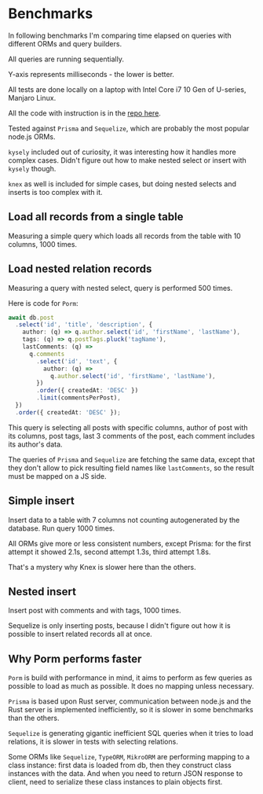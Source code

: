 <script setup>
import Chart from '../.vitepress/theme/components/Chart.vue'

const queryAllData = {
  labels: ['Porm', 'Prisma', 'Sequelize', 'Kysely', 'Knex'],
  datasets: [{
    data: [635, 1295, 1156, 787, 826],
    backgroundColor: [
      '#b469ff',
      '#5a67d8',
      '#52b0e7',
      '#ccb765',
      '#c85b24',
    ],
  }]
}

const nestedSelectData = {
  labels: ['Porm', 'Prisma', 'Sequelize'],
  datasets: [{
    data: [726, 1560, 3225],
    backgroundColor: [
      '#b469ff',
      '#5a67d8',
      '#52b0e7',
    ],
  }]
}

const simpleInsertData = {
  labels: ['Porm', 'Prisma', 'Sequelize', 'Kysely', 'Knex'],
  datasets: [{
    data: [896, 1836, 1440, 1158, 1639],
    backgroundColor: [
      '#b469ff',
      '#5a67d8',
      '#52b0e7',
      '#ccb765',
      '#c85b24',
    ],
  }]
}

const nestedInsertData = {
  labels: ['Porm', 'Prisma', 'Sequelize'],
  datasets: [{
    data: [815, 2604, 1605],
    backgroundColor: [
      '#b469ff',
      '#5a67d8',
      '#52b0e7',
    ],
  }]
}
</script>

# Benchmarks

In following benchmarks I'm comparing time elapsed on queries with different ORMs and query builders.

All queries are running sequentially.

Y-axis represents milliseconds - the lower is better.

All tests are done locally on a laptop with Intel Core i7 10 Gen of U-series, Manjaro Linux.

All the code with instruction is in the [repo here](https://github.com/romeerez/porm-examples/tree/main/packages/benchmarks).

Tested against `Prisma` and `Sequelize`, which are probably the most popular node.js ORMs.

`kysely` included out of curiosity, it was interesting how it handles more complex cases. Didn't figure out how to make nested select or insert with `kysely` though.

`knex` as well is included for simple cases, but doing nested selects and inserts is too complex with it.

## Load all records from a single table

Measuring a simple query which loads all records from the table with 10 columns, 1000 times.

<Chart :chartData='queryAllData' />

## Load nested relation records

Measuring a query with nested select, query is performed 500 times.

Here is code for `Porm`:

```ts
await db.post
  .select('id', 'title', 'description', {
    author: (q) => q.author.select('id', 'firstName', 'lastName'),
    tags: (q) => q.postTags.pluck('tagName'),
    lastComments: (q) =>
      q.comments
        .select('id', 'text', {
          author: (q) =>
            q.author.select('id', 'firstName', 'lastName'),
        })
        .order({ createdAt: 'DESC' })
        .limit(commentsPerPost),
  })
  .order({ createdAt: 'DESC' });
```

This query is selecting all posts with specific columns, author of post with its columns, post tags, last 3 comments of the post, each comment includes its author's data.

The queries of `Prisma` and `Sequelize` are fetching the same data, except that they don't allow to pick resulting field names like `lastComments`, so the result must be mapped on a JS side.

<Chart :chartData='nestedSelectData' />

## Simple insert

Insert data to a table with 7 columns not counting autogenerated by the database. Run query 1000 times.

All ORMs give more or less consistent numbers, except Prisma: for the first attempt it showed 2.1s, second attempt 1.3s, third attempt 1.8s.

That's a mystery why Knex is slower here than the others.

<Chart :chartData='simpleInsertData' />

## Nested insert

Insert post with comments and with tags, 1000 times.

Sequelize is only inserting posts, because I didn't figure out how it is possible to insert related records all at once.

<Chart :chartData='nestedInsertData' />

## Why Porm performs faster

`Porm` is build with performance in mind, it aims to perform as few queries as possible to load as much as possible.
It does no mapping unless necessary.

`Prisma` is based upon Rust server, communication between node.js and the Rust server is implemented inefficiently,
so it is slower in some benchmarks than the others.

`Sequelize` is generating gigantic inefficient SQL queries when it tries to load relations,
it is slower in tests with selecting relations.

Some ORMs like `Sequelize`, `TypeORM`, `MikroORM` are performing mapping to a class instance:
first data is loaded from db, then they construct class instances with the data.
And when you need to return JSON response to client, need to serialize these class instances to plain objects first.
